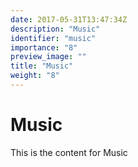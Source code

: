 ```yaml
---
date: 2017-05-31T13:47:34Z
description: "Music"
identifier: "music"
importance: "8"
preview_image: ""
title: "Music"
weight: "8"
---
```


# Music
This is the content for Music